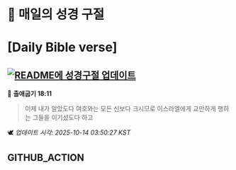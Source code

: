 # 🙏 매일의 성경 구절
# [Daily Bible verse]
## [![README에 성경구절 업데이트](https://github.com/DONGSUKA/first_test/actions/workflows/update-readme-bible.yml/badge.svg)](https://github.com/DONGSUKA/first_test/actions/workflows/update-readme-bible.yml)
<!-- START_BIBLE_VERSE -->
📖 **출애굽기 18:11**
> 이제 내가 알았도다 여호와는 모든 신보다 크시므로 이스라엘에게 교만하게 행하는 그들을 이기셨도다 하고

🕊️ _업데이트 시각: 2025-10-14 03:50:27 KST_
  <!-- END_BIBLE_VERSE -->
## GITHUB_ACTION
